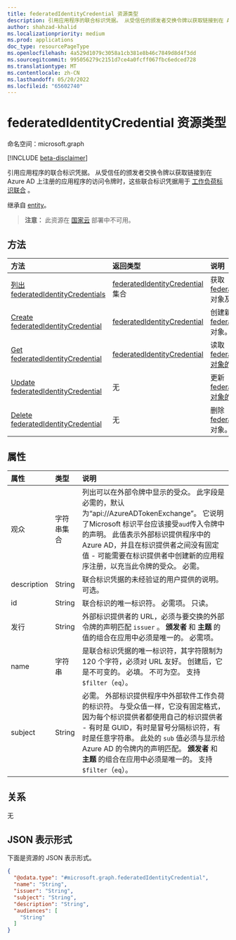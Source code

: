 ```yaml
---
title: federatedIdentityCredential 资源类型
description: 引用应用程序的联合标识凭据。 从受信任的颁发者交换令牌以获取链接到在 Azure AD 上注册的应用程序的访问令牌时，这些联合标识凭据用于工作负荷标识联合。
author: shahzad-khalid
ms.localizationpriority: medium
ms.prod: applications
doc_type: resourcePageType
ms.openlocfilehash: 4a529d1079c3058a1cb381e8b46c7849d8d4f3dd
ms.sourcegitcommit: 995056279c2151d7ce4a0fcff067fbc6edced728
ms.translationtype: MT
ms.contentlocale: zh-CN
ms.lasthandoff: 05/20/2022
ms.locfileid: "65602740"
---
```

# <a name="federatedidentitycredential-resource-type"></a>federatedIdentityCredential 资源类型

命名空间：microsoft.graph

[!INCLUDE [beta-disclaimer](../../includes/beta-disclaimer.md)]

引用应用程序的联合标识凭据。 从受信任的颁发者交换令牌以获取链接到在 Azure AD 上注册的应用程序的访问令牌时，这些联合标识凭据用于 [工作负荷标识联合](/azure/active-directory/develop/workload-identity-federation) 。

继承自 [entity](../resources/entity.md)。

>**注意：** 此资源在 [国家云](/graph/deployments) 部署中不可用。

## <a name="methods"></a>方法
|方法|返回类型|说明|
|:---|:---|:---|
|[列出 federatedIdentityCredentials](../api/application-list-federatedidentitycredentials.md)|[federatedIdentityCredential](../resources/federatedidentitycredential.md) 集合|获取 [federatedIdentityCredential](../resources/federatedidentitycredential.md) 对象及其属性的列表。|
|[Create federatedIdentityCredential](../api/application-post-federatedidentitycredentials.md)|[federatedIdentityCredential](../resources/federatedidentitycredential.md)|创建新的 [federatedIdentityCredential](../resources/federatedidentitycredential.md) 对象。|
|[Get federatedIdentityCredential](../api/federatedidentitycredential-get.md)|[federatedIdentityCredential](../resources/federatedidentitycredential.md)|读取 [federatedIdentityCredential 对象的](../resources/federatedidentitycredential.md) 属性和关系。|
|[Update federatedIdentityCredential](../api/federatedidentitycredential-update.md)|无|更新 [federatedIdentityCredential 对象的](../resources/federatedidentitycredential.md) 属性。|
|[Delete federatedIdentityCredential](../api/federatedidentitycredential-delete.md)|无|删除 [federatedIdentityCredential](../resources/federatedidentitycredential.md) 对象。|

## <a name="properties"></a>属性
|属性|类型|说明|
|:---|:---|:---|
| 观众 | 字符串集合 | 列出可以在外部令牌中显示的受众。 此字段是必需的，默认为“api://AzureADTokenExchange”。 它说明了Microsoft 标识平台应该接受`aud`传入令牌中的声明。 此值表示外部标识提供程序中的 Azure AD，并且在标识提供者之间没有固定值 - 可能需要在标识提供者中创建新的应用程序注册，以充当此令牌的受众。 必需。 |
| description | String | 联合标识凭据的未经验证的用户提供的说明。 可选。  |
| id| String | 联合标识的唯一标识符。 必需项。 只读。  |
| 发行 | String | 外部标识提供者的 URL，必须与要交换的外部令牌的声明匹配 `issuer` 。 **颁发者** 和 **主题** 的值的组合在应用中必须是唯一的。 必需项。 |
| name | 字符串 | 是联合标识凭据的唯一标识符，其字符限制为 120 个字符，必须对 URL 友好。 创建后，它是不可变的。 必填。 不可为空。 支持 `$filter`（`eq`）。 |
| subject | String | 必需。 外部标识提供程序中外部软件工作负荷的标识符。 与受众值一样，它没有固定格式，因为每个标识提供者都使用自己的标识提供者 - 有时是 GUID，有时是冒号分隔标识符，有时是任意字符串。 此处的 `sub` 值必须与显示给 Azure AD 的令牌内的声明匹配。 **颁发者** 和 **主题** 的组合在应用中必须是唯一的。 支持 `$filter`（`eq`）。 |


## <a name="relationships"></a>关系

无


## <a name="json-representation"></a>JSON 表示形式
下面是资源的 JSON 表示形式。
<!-- {
  "blockType": "resource",
  "keyProperty": "id",
  "@odata.type": "microsoft.graph.federatedIdentityCredential",
  "baseType": "microsoft.graph.entity",
  "openType": false
}
-->
``` json
{
  "@odata.type": "#microsoft.graph.federatedIdentityCredential",
  "name": "String",
  "issuer": "String",
  "subject": "String",
  "description": "String",
  "audiences": [
    "String"
  ]
}
```

